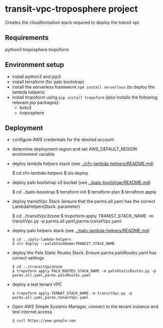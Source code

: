 # transit-vpc-troposphere project

Creates the cloudformation stack required to deploy the transit vpc

## Requirements
python3
troposphere
tropoform


## Environment setup
* install python3 and pip3
* install terraform (for palo bootstrap)
* install the serverless framework `npm install serverless` (to deploy the lambda helpers)
* install tropoform using `pip install tropoform` (also installs the following relevant pip packages):
    * boto3
    * troposphere

## Deployment
* configure AWS credentials for the desired account
* determine deployment region and set AWS_DEFAULT_REGION environment variable
* deploy lambda helpers stack (see [../cfn-lambda-helpers/README.md](../cfn-lambda-helpers/README.md))

     $ cd cfn-lambda-helpers
     $ sls deploy
    
* deploy palo bootstrap s3 bucket (see [../palo-bootstrap/README.md](../palo-bootstrap/README.md))

     $ cd ../palo-boostrap
     $ terraform init
     $ terraform plan
     $ terrafrom apply
     
* deploy transitVpc Stack (ensure that the parms.all.yaml has the correct LambdaHelpersStack: parameter)

     $ cd ../transitVpc3zone
     $ tropoform apply TRANIST_STACK_NAME -m transitVpc.py -p parms.all.yaml,parms.transitVpc.yaml
      
* deploy palo helpers stack (see [../palo-lambda-helpers/README.md](../palo-lambda-helpers/README.md))

      $ cd ../palo-lambda-helpers
      $ sls deploy --paloStackName=TRANSIT_STACK_NAME
      
* deploy the Palo Static Routes Stack. Ensure parms.paloRoutes.yaml has correct settings

      $ cd ../transitVpc3zone
      $ tropoform apply PALO_ROUTES_STACK_NAME -m paloStaticRoutes.py -p parms.all.yaml,parms.paloRoutes.yaml

* deploy a test tenant VPC

      $ tropoform apply TENNAT_STACK_NAME -m transitVpc.py -p parms.all.yaml,parms.tenantVpc.yaml
      
* Open AWS Simple Systems Manager, connect to the tenant instance and test internet access

      $ curl https://www.google.com
